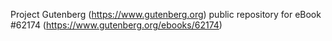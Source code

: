 Project Gutenberg (https://www.gutenberg.org) public repository for eBook #62174 (https://www.gutenberg.org/ebooks/62174)

